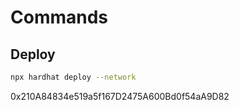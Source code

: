 # Commands

## Deploy

```bash
npx hardhat deploy --network
```


0x210A84834e519a5f167D2475A600Bd0f54aA9D82
